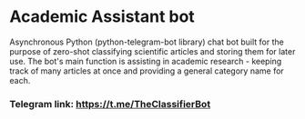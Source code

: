 # Academic Assistant bot

Asynchronous Python (python-telegram-bot library) chat bot built for the purpose of zero-shot classifying scientific articles and storing them for later use. 
The bot's main function is assisting in academic research - keeping track of many articles at once and providing a general category name for each.

### Telegram link: https://t.me/TheClassifierBot
